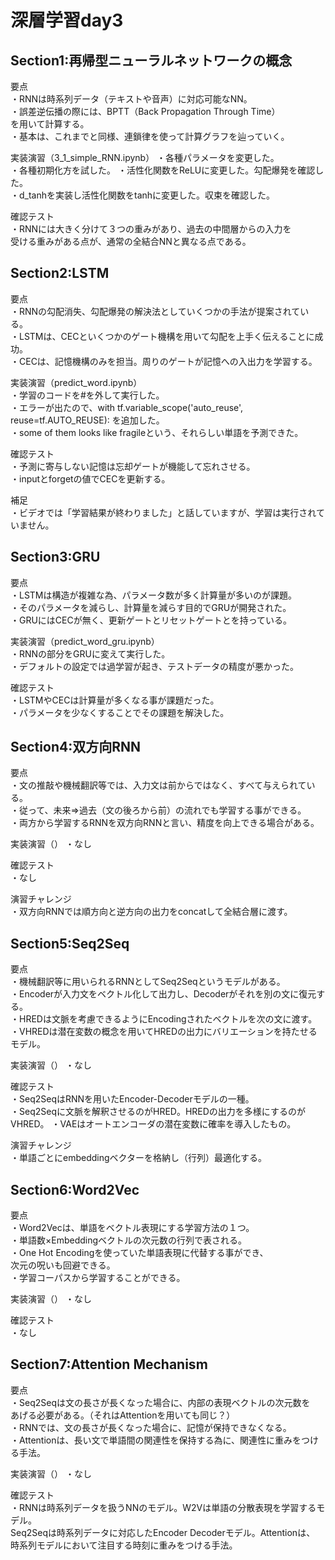 # 深層学習day3  
  
##  Section1:再帰型ニューラルネットワークの概念  
  
要点  
・RNNは時系列データ（テキストや音声）に対応可能なNN。  
・誤差逆伝播の際には、BPTT（Back Propagation Through Time）  
を用いて計算する。  
・基本は、これまでと同様、連鎖律を使って計算グラフを辿っていく。  
  
実装演習（3_1_simple_RNN.ipynb）
・各種パラメータを変更した。  
・各種初期化方を試した。
・活性化関数をReLUに変更した。勾配爆発を確認した。  
・d_tanhを実装し活性化関数をtanhに変更した。収束を確認した。  
  
確認テスト  
・RNNには大きく分けて３つの重みがあり、過去の中間層からの入力を  
受ける重みがある点が、通常の全結合NNと異なる点である。    
  
##  Section2:LSTM   
  
要点  
・RNNの勾配消失、勾配爆発の解決法としていくつかの手法が提案されている。  
・LSTMは、CECといくつかのゲート機構を用いて勾配を上手く伝えることに成功。  
・CECは、記憶機構のみを担当。周りのゲートが記憶への入出力を学習する。  
  
実装演習（predict_word.ipynb）  
・学習のコードを#を外して実行した。  
・エラーが出たので、with tf.variable_scope('auto_reuse', reuse=tf.AUTO_REUSE):  を追加した。  
・some of them looks like fragileという、それらしい単語を予測できた。  
  
確認テスト  
・予測に寄与しない記憶は忘却ゲートが機能して忘れさせる。  
・inputとforgetの値でCECを更新する。  
  
補足  
・ビデオでは「学習結果が終わりました」と話していますが、学習は実行されていません。  
  
##  Section3:GRU  
  
要点  
・LSTMは構造が複雑な為、パラメータ数が多く計算量が多いのが課題。  
・そのパラメータを減らし、計算量を減らす目的でGRUが開発された。   
・GRUにはCECが無く、更新ゲートとリセットゲートとを持っている。  
  
実装演習（predict_word_gru.ipynb）  
・RNNの部分をGRUに変えて実行した。    
・デフォルトの設定では過学習が起き、テストデータの精度が悪かった。     
   
確認テスト  
・LSTMやCECは計算量が多くなる事が課題だった。  
・パラメータを少なくすることでその課題を解決した。  
  
##  Section4:双方向RNN  
  
要点  
・文の推敲や機械翻訳等では、入力文は前からではなく、すべて与えられている。  
・従って、未来⇒過去（文の後ろから前）の流れでも学習する事ができる。  
・両方から学習するRNNを双方向RNNと言い、精度を向上できる場合がある。  
  
実装演習（）
・なし  
  
確認テスト  
・なし  
  
演習チャレンジ  
・双方向RNNでは順方向と逆方向の出力をconcatして全結合層に渡す。  
  
##  Section5:Seq2Seq  
  
要点  
・機械翻訳等に用いられるRNNとしてSeq2Seqというモデルがある。  
・Encoderが入力文をベクトル化して出力し、Decoderがそれを別の文に復元する。  
・HREDは文脈を考慮できるようにEncodingされたベクトルを次の文に渡す。  
・VHREDは潜在変数の概念を用いてHREDの出力にバリエーションを持たせるモデル。  
  
実装演習（）
・なし  
  
確認テスト  
・Seq2SeqはRNNを用いたEncoder-Decoderモデルの一種。  
・Seq2Seqに文脈を解釈させるのがHRED。HREDの出力を多様にするのがVHRED。
・VAEはオートエンコーダの潜在変数に確率を導入したもの。    
  
演習チャレンジ  
・単語ごとにembeddingベクターを格納し（行列）最適化する。    
  
##  Section6:Word2Vec  
  
要点  
・Word2Vecは、単語をベクトル表現にする学習方法の１つ。  
・単語数×Embeddingベクトルの次元数の行列で表される。  
・One Hot Encodingを使っていた単語表現に代替する事ができ、  
次元の呪いも回避できる。  
・学習コーパスから学習することができる。  
  
実装演習（）
・なし  
  
確認テスト  
・なし  
  
##  Section7:Attention Mechanism  
  
要点  
・Seq2Seqは文の長さが長くなった場合に、内部の表現ベクトルの次元数を  
あげる必要がある。（それはAttentionを用いても同じ？）    
・RNNでは、文の長さが長くなった場合に、記憶が保持できなくなる。  
・Attentionは、長い文で単語間の関連性を保持する為に、関連性に重みをつける手法。  
  
実装演習（）
・なし  
  
確認テスト  
・RNNは時系列データを扱うNNのモデル。W2Vは単語の分散表現を学習するモデル。    
Seq2Seqは時系列データに対応したEncoder Decoderモデル。Attentionは、  
時系列モデルにおいて注目する時刻に重みをつける手法。  
